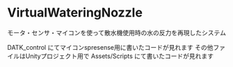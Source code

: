 # VirtualWateringNozzle
モータ・センサ・マイコンを使って散水機使用時の水の反力を再現したシステム

DATK_control にてマイコンspresense用に書いたコードが見れます
その他ファイルはUnityプロジェクト用で Assets/Scripts にて書いたコードが見れます
